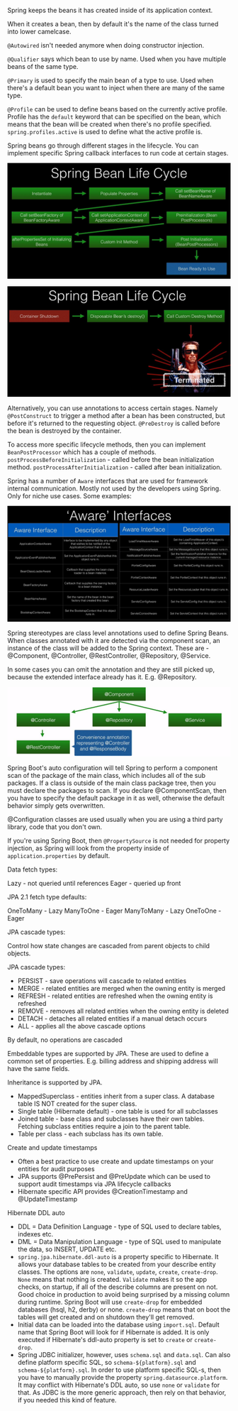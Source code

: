 Spring keeps the beans it has created inside of its application context.

When it creates a bean, then by default it's the name of the class turned into
lower camelcase.

`@Autowired` isn't needed anymore when doing constructor injection.

`@Qualifier` says which bean to use by name. Used when you have multiple beans
of the same type.

`@Primary` is used to specify the main bean of a type to use. Used when there's
a default bean you want to inject when there are many of the same type.

`@Profile` can be used to define beans based on the currently active profile. Profile
has the `default` keyword that can be specified on the bean, which means that
the bean will be created when there's no profile specified.
`spring.profiles.active` is used to define what the active profile is.

Spring beans go through different stages in the lifecycle. You can implement
specific Spring callback interfaces to run code at certain stages.

![diagram](bean-lifecycle.JPG)

![diagram](bean-lifecycle-destroy.JPG)

Alternatively, you can use annotations to access certain stages. Namely 
`@PostConstruct` to trigger a method after a bean has been constructed, but before
it's returned to the requesting object.
`@PreDestroy` is called before the bean is destroyed by the container.

To access more specific lifecycle methods, then you can implement `BeanPostProcessor`
which has a couple of methods. `postProcessBeforeInitialization` - called before the
bean initialization method. `postProcessAfterInitialization` - called after bean
initialization.

Spring has a number of `Aware` interfaces that are used for framework internal
communication. Mostly not used by the developers using Spring. Only for niche
use cases. Some examples:

![diagram](aware-interfaces.JPG)

Spring stereotypes are class level annotations used to define Spring Beans.
When classes annotated with it are detected via the component scan, an
instance of the class will be added to the Spring context. These are - 
@Component, @Controller, @RestController, @Repository, @Service.

In some cases you can omit the annotation and they are still picked up, because
the extended interface already has it. E.g. @Repository.

![diagram](annotation-hierarchy.JPG)

Spring Boot's auto configuration will tell Spring to perform a component scan of the
package of the main class, which includes all of the sub packages. If a class
is outside of the main class package tree, then you must declare the packages
to scan. If you declare @ComponentScan, then you have to specify the default
package in it as well, otherwise the default behavior simply gets overwritten.

@Configuration classes are used usually when you are using a third party library,
code that you don't own. 

If you're using Spring Boot, then `@PropertySource` is not needed for property
injection, as Spring will look from the property inside of `application.properties`
by default.

Data fetch types: 

Lazy - not queried until references
Eager - queried up front

JPA 2.1 fetch type defaults:

OneToMany - Lazy
ManyToOne - Eager
ManyToMany - Lazy
OneToOne - Eager

JPA cascade types:

Control how state changes are cascaded from parent objects to child objects.

JPA cascade types:

* PERSIST - save operations will cascade to related entities
* MERGE - related entities are merged when the owning entity is merged
* REFRESH - related entities are refreshed when the owning entity is refreshed
* REMOVE - removes all related entities when the owning entity is deleted
* DETACH - detaches all related entities if a manual detach occurs
* ALL - applies all the above cascade options

By default, no operations are cascaded

Embeddable types are supported by JPA. These are used to define a common
set of properties. E.g. billing address and shipping address will have the same 
fields.

Inheritance is supported by JPA.
* MappedSuperclass - entities inherit from a super class. A database table
IS NOT created for the super class.
* Single table (Hibernate default) - one table is used for all subclasses
* Joined table - base class and subclasses have their own tables. Fetching
subclass entities require a join to the parent table.
* Table per class - each subclass has its own table.

Create and update timestamps
* Often a best practice to use create and update timestamps on your entities
for audit purposes
* JPA supports @PrePersist and @PreUpdate which can be used to support audit
timestamps via JPA lifecycle callbacks
* Hibernate specific API provides @CreationTimestamp and @UpdateTimestamp

Hibernate DDL auto
* DDL = Data Definition Language - type of SQL used to declare tables, indexes etc.
* DML = Data Manipulation Language - type of SQL used to manipulate the data,
so INSERT, UPDATE etc.
* `spring.jpa.hibernate.ddl-auto` is a property specific to Hibernate. It
allows your database tables to be created from your describe entity classes.
The options are `none`, `validate`, `update`, `create`, `create-drop`. `None` means that
nothing is created. `Validate` makes it so the app checks, on startup, if all
of the describe columns are present on not. Good choice in production to avoid
being surprised by a missing column during runtime. Spring Boot will use
`create-drop` for embedded databases (hsql, h2, derby) or none. `create-drop` 
means that on boot the tables will get created and on shutdown they'll get
removed.
* Initial data can be loaded into the database using `import.sql`. Default
name that Spring Boot will look for if Hibernate is added. It is only executed
if Hibernate's ddl-auto property is set to `create` or `create-drop`.
* Spring JDBC initializer, however, uses `schema.sql` and `data.sql`.
Can also define platform specific SQL, so `schema-${platform}.sql` and 
`schema-${platform}.sql`. In order to use platform specific SQL-s, then
you have to manually provide the property `spring.datasource.platform`.
It may conflict with Hibernate's DDL auto, so use `none` or `validate`
for that. As JDBC is the more generic approach, then rely on that behavior,
if you needed this kind of feature.